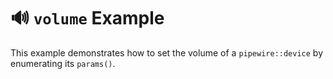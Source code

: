 # 🔊 `volume` Example

This example demonstrates how to set the volume of a `pipewire::device` by enumerating its `params()`.
